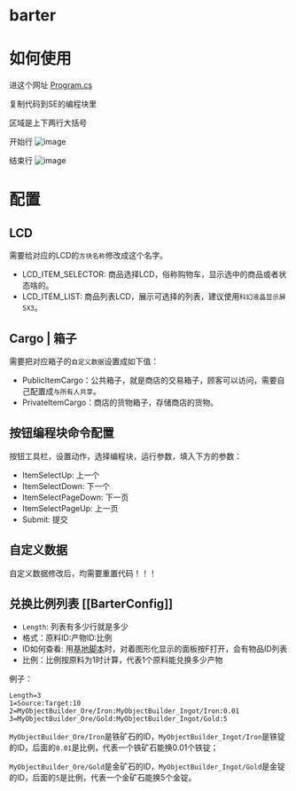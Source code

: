 # barter

# 如何使用

进这个网址 [Program.cs](Program.cs)

复制代码到SE的编程块里

区域是上下两行大括号

开始行
![image](https://github.com/se-scripts/inventory-graphic/assets/46225881/c9da6269-6c71-4e49-b25e-9e928ebe86c4)

结束行
![image](https://github.com/se-scripts/inventory-graphic/assets/46225881/6740f7e2-f7e6-4f36-ab58-08f4d856180e)

# 配置

## LCD
需要给对应的LCD的`方块名称`修改成这个名字。
- LCD_ITEM_SELECTOR: 商品选择LCD，俗称购物车，显示选中的商品或者状态啥的。
- LCD_ITEM_LIST: 商品列表LCD，展示可选择的列表，建议使用`科幻液晶显示屏5X3`。

## Cargo | 箱子
需要把对应箱子的`自定义数据`设置成如下值：
- PublicItemCargo：公共箱子，就是商店的交易箱子，顾客可以访问，需要自己配置成`与所有人共享`。
- PrivateItemCargo：商店的货物箱子，存储商店的货物。

## 按钮编程块命令配置

按钮工具栏，设置动作，选择编程块，运行参数，填入下方的参数：

- ItemSelectUp: 上一个
- ItemSelectDown: 下一个
- ItemSelectPageDown: 下一页
- ItemSelectPageUp: 上一页
- Submit: 提交

## 自定义数据

自定义数据修改后，均需要重置代码！！！


## 兑换比例列表 [[BarterConfig]]

- `Length`: 列表有多少行就是多少
- 格式：原料ID:产物ID:比例
- ID如何查看: 用[基地脚本](https://github.com/se-scripts/mybase)时，对着图形化显示的面板按F打开，会有物品ID列表
- 比例：比例按原料为1时计算，代表1个原料能兑换多少产物

例子：

```
Length=3
1=Source:Target:10
2=MyObjectBuilder_Ore/Iron:MyObjectBuilder_Ingot/Iron:0.01
3=MyObjectBuilder_Ore/Gold:MyObjectBuilder_Ingot/Gold:5
```

`MyObjectBuilder_Ore/Iron`是铁矿石的ID，`MyObjectBuilder_Ingot/Iron`是铁锭的ID，后面的`0.01`是比例，代表一个铁矿石能换0.01个铁锭；

`MyObjectBuilder_Ore/Gold`是金矿石的ID，`MyObjectBuilder_Ingot/Gold`是金锭的ID，后面的`5`是比例，代表一个金矿石能换5个金锭。

